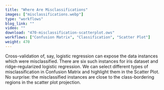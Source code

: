 ```yaml
---
title: "Where Are Misclassifications"
images: ["misclassifications.webp"]
type: "workflows"
blog_link: ""
video: ""
download: "470-misclassification-scatterplot.ows"
workflows: ["Confusion Matrix", "Classification", "Scatter Plot"]
weight: 470
---
```


Cross-validation of, say, logistic regression can expose the data instances which were misclassified. There are six such instances for iris dataset and ridge-regularized logistic regression. We can select different types of misclassification in Confusion Matrix and highlight them in the Scatter Plot. No surprise: the misclassified instances are close to the class-bordering regions in the scatter plot projection.
